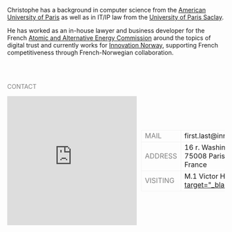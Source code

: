 <head> 
<script src="https://kit.fontawesome.com/aeb7c89902.js" crossorigin="anonymous"></script>
</head>


Christophe has a background in computer science from the <a href="https://www.aup.edu/">American University of Paris</a> as well as in IT/IP law from the <a href="https://www.universite-paris-saclay.fr/en">University of Paris Saclay</a>.

He has worked as an in-house lawyer and business developer for the French <a href="https://list.cea.fr/en/digital-trust-building-a-more-secure-digital-world/">Atomic and Alternative Energy Commission</a> around the topics of digital trust and currently works for <a href="https://en.innovasjonnorge.no">Innovation Norway</a>, supporting French competitiveness through French-Norwegian collaboration.

<br>
<br>

<span style="color:grey">CONTACT</span> <br>



<tr>
<div style="display: flex; align-items: center;">
    <iframe class="tabContent" name="tabIframe2" frameborder="0" 
            src="https://api.mapbox.com/styles/v1/chrisatmap/clqdjwxk300dw01qv1mu6cx9m.html?title=false&access_token=pk.eyJ1IjoiY2hyaXNhdG1hcCIsImEiOiJjbHFkanRndW8wNjA3MmpudXd6MnZqNDIzIn0.j2jlIdifM0ESvNBNlKXQ-A&zoomwheel=false#10.44/48.8682/2.3152" 
            title="Monochrome" style="border:none; width: 400px; height: 300px;"></iframe>
    <table style="margin-left: 10px;">
        <tr>
            <td style="border: 1px solid #f2f2f2;"><span style="color:grey">MAIL</span></td>
            <td style="border: 1px solid #f2f2f2;">first.last@innovationnorway.no</td>
        </tr>
        <tr>
            <td style="border: 1px solid #f2f2f2;"><span style="color:grey">ADDRESS</span></td>
            <td style="border: 1px solid #f2f2f2;">16 r. Washington<br>75008 Paris<br>France</td>        
        </tr>
        <tr>
            <td style="border: 1px solid #f2f2f2;"><span style="color:grey">VISITING</span></td>
            <td style="border: 1px solid #f2f2f2;">M.1 Victor Hugo <br> <a href="https://www.ratp.fr/en/itineraires"> target="_blank"> <i class="fa-solid fa-train-subway"></a></td>        
        </tr>
    </table>
</div>
</tr>

    
